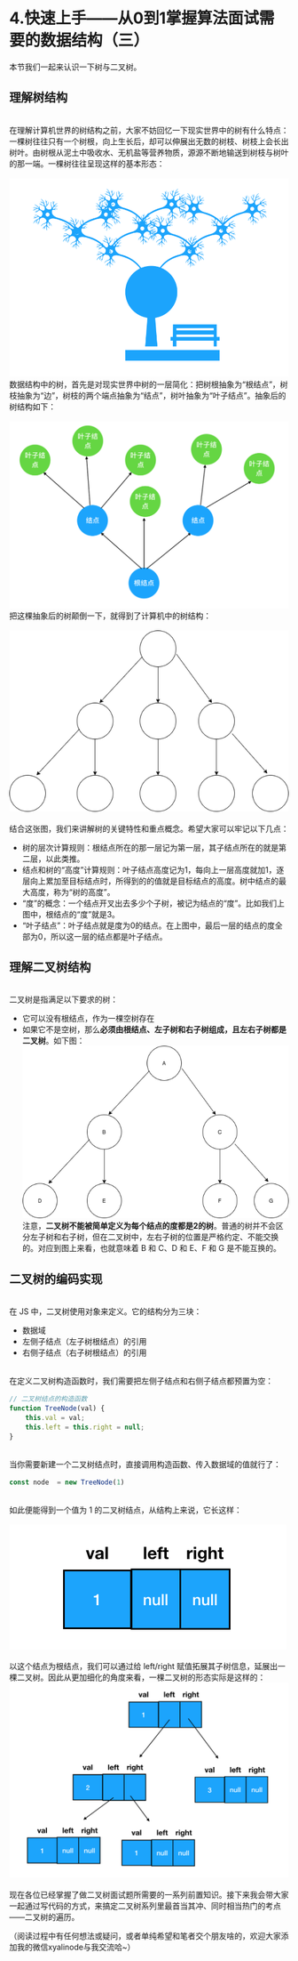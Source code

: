 # 4.快速上手——从0到1掌握算法面试需要的数据结构（三）

本节我们一起来认识一下树与二叉树。<br />

<a name="4175d9d6"></a>
## 理解树结构

<br />在理解计算机世界的树结构之前，大家不妨回忆一下现实世界中的树有什么特点：一棵树往往只有一个树根，向上生长后，却可以伸展出无数的树枝、树枝上会长出树叶。由树根从泥土中吸收水、无机盐等营养物质，源源不断地输送到树枝与树叶的那一端。一棵树往往呈现这样的基本形态：<br />
<br />![](./images/1714e6b2706ab067~tplv-t2oaga2asx-image.image.png)<br />数据结构中的树，首先是对现实世界中树的一层简化：把树根抽象为“根结点”，树枝抽象为“边”，树枝的两个端点抽象为“结点”，树叶抽象为“叶子结点”。抽象后的树结构如下：<br />
<br />
![](./images/1717d9e07221bb94~tplv-t2oaga2asx-image.image.png)<br />把这棵抽象后的树颠倒一下，就得到了计算机中的树结构：<br />
<br />![](./images/1714e6b267f22329~tplv-t2oaga2asx-image.image.png)<br />
<br />结合这张图，我们来讲解树的关键特性和重点概念。希望大家可以牢记以下几点：<br />

- 树的层次计算规则：根结点所在的那一层记为第一层，其子结点所在的就是第二层，以此类推。
- 结点和树的“高度”计算规则：叶子结点高度记为1，每向上一层高度就加1，逐层向上累加至目标结点时，所得到的的值就是目标结点的高度。树中结点的最大高度，称为“树的高度”。
- “度”的概念：一个结点开叉出去多少个子树，被记为结点的“度”。比如我们上图中，根结点的“度”就是3。
- “叶子结点”：叶子结点就是度为0的结点。在上图中，最后一层的结点的度全部为0，所以这一层的结点都是叶子结点。



<a name="aa301582"></a>
## 理解二叉树结构

<br />二叉树是指满足以下要求的树：<br />

- 它可以没有根结点，作为一棵空树存在
- 如果它不是空树，那么**必须由根结点、左子树和右子树组成，且左右子树都是二叉树**。如下图：<br />
![](./images/1714e6b275ab6309~tplv-t2oaga2asx-image.image.png)<br />
注意，**二叉树不能被简单定义为每个结点的度都是2的树**。普通的树并不会区分左子树和右子树，但在二叉树中，左右子树的位置是严格约定、不能交换的。对应到图上来看，也就意味着 B 和 C、D 和 E、F 和 G 是不能互换的。



<a name="f302bdd8"></a>
## 二叉树的编码实现

<br />在 JS 中，二叉树使用对象来定义。它的结构分为三块：<br />

- 数据域
- 左侧子结点（左子树根结点）的引用
- 右侧子结点（右子树根结点）的引用


<br />在定义二叉树构造函数时，我们需要把左侧子结点和右侧子结点都预置为空：<br />

```javascript
// 二叉树结点的构造函数
function TreeNode(val) {
    this.val = val;
    this.left = this.right = null;
}
```

<br />当你需要新建一个二叉树结点时，直接调用构造函数、传入数据域的值就行了：<br />

```javascript
const node  = new TreeNode(1)
```

<br />如此便能得到一个值为 1 的二叉树结点，从结构上来说，它长这样：<br />
<br />![](./images/1714e6b26ae0d174~tplv-t2oaga2asx-image.image.png)<br />
<br />以这个结点为根结点，我们可以通过给 left/right 赋值拓展其子树信息，延展出一棵二叉树。因此从更加细化的角度来看，一棵二叉树的形态实际是这样的：<br />![](./images/1714e6b268b61522~tplv-t2oaga2asx-image.image.png)<br />
<br />现在各位已经掌握了做二叉树面试题所需要的一系列前置知识。接下来我会带大家一起通过写代码的方式，来搞定二叉树系列里最首当其冲、同时相当热门的考点——二叉树的遍历。

（阅读过程中有任何想法或疑问，或者单纯希望和笔者交个朋友啥的，欢迎大家添加我的微信xyalinode与我交流哈~）